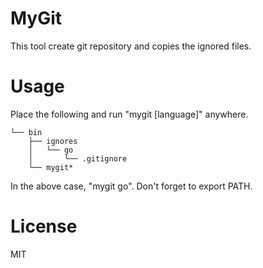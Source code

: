 # MyGit

This tool create git repository and copies the ignored files.

# Usage

Place the following and run "mygit [language]" anywhere.
```
└── bin
    ├── ignores
    │   └── go
    │       └── .gitignore
    └── mygit*
```
In the above case, "mygit go".
Don't forget to export PATH.

# License

MIT
